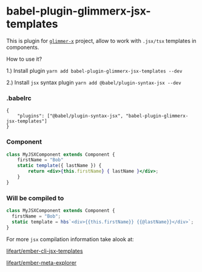# babel-plugin-glimmerx-jsx-templates

This is plugin for [`glimmer-x`](https://github.com/tomdale/glimmer-lite-donut) project, allow to work with `.jsx/tsx` templates in components.

How to use it? 

1.) Install plugin `yarn add babel-plugin-glimmerx-jsx-templates --dev`

2.) Install `jsx` syntax plugin `yarn add @babel/plugin-syntax-jsx --dev`


### .babelrc
```
{
    "plugins": ["@babel/plugin-syntax-jsx", "babel-plugin-glimmerx-jsx-templates"]
}
```


### Component

```jsx
class MyJSXComponent extends Component {
    firstName = "Bob"
    static template({ lastName }) {
        return <div>{this.firstName} { lastName }</div>;
    }
}

```

### Will be compiled to

```jsx
class MyJSXComponent extends Component {
  firstName = "Bob";
  static template = hbs`<div>{{this.firstName}} {{@lastName}}</div>`;
}
```

For more `jsx` compilation information take alook at:

[lifeart/ember-cli-jsx-templates](https://github.com/lifeart/ember-cli-jsx-templates)

[lifeart/ember-meta-explorer](https://github.com/lifeart/ember-meta-explorer)
